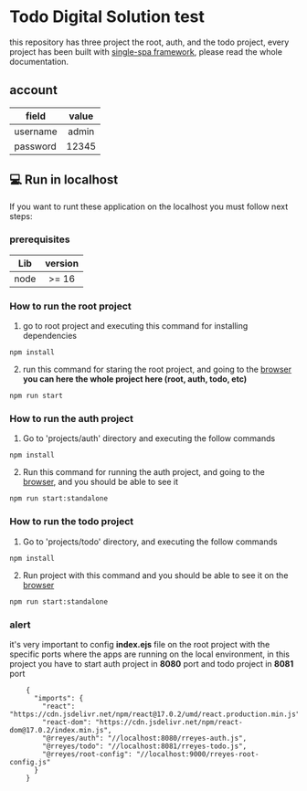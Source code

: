 # Todo Digital Solution test

this repository has three project the root, auth, and the todo project, every project has been built with [single-spa framework](https://single-spa.js.org/), please read the whole documentation.

## account

| field    | value |
| -------- | :---: |
| username | admin |
| password | 12345 |

## 💻 Run in localhost

If you want to runt these application on the localhost you must follow next steps:

### prerequisites

| Lib  | version |
| ---- | :-----: |
| node |  >= 16  |

### How to run the root project

1. go to root project and executing this command for installing dependencies

```
npm install
```

2. run this command for staring the root project, and going to the [browser](http://localhost:9000/) **you can here the whole project here (root, auth, todo, etc)**

```
npm run start
```

### How to run the auth project

1. Go to 'projects/auth' directory and executing the follow commands

```
npm install
```

2. Run this command for running the auth project, and going to the [browser](http://localhost:8080/), and you should be able to see it

```
npm run start:standalone
```

### How to run the todo project

1. Go to 'projects/todo' directory, and executing the follow commands

```
npm install
```

2. Run project with this command and you should be able to see it on the [browser](https://localhost:8081)

```
npm run start:standalone
```

### alert

it's very important to config **index.ejs** file on the root project with the specific ports where the apps are running on the local environment, in this project
you have to start auth project in **8080** port and todo project in **8081** port

```
    {
      "imports": {
        "react": "https://cdn.jsdelivr.net/npm/react@17.0.2/umd/react.production.min.js",
        "react-dom": "https://cdn.jsdelivr.net/npm/react-dom@17.0.2/index.min.js",
        "@rreyes/auth": "//localhost:8080/rreyes-auth.js",
        "@rreyes/todo": "//localhost:8081/rreyes-todo.js",
        "@rreyes/root-config": "//localhost:9000/rreyes-root-config.js"
      }
    }
```
